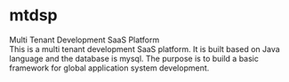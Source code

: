 # mtdsp
 Multi Tenant Development SaaS Platform  
 This is a multi tenant development SaaS platform. It is built based on Java language and the database is mysql. The purpose is to build a basic framework for global application system development.
